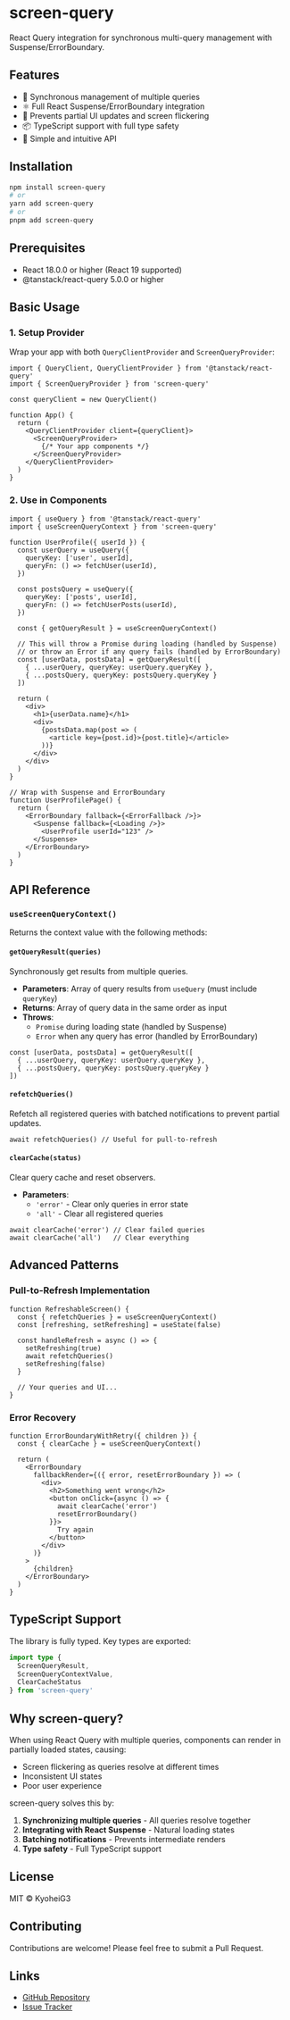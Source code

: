 # screen-query

React Query integration for synchronous multi-query management with Suspense/ErrorBoundary.

## Features

- 🔄 Synchronous management of multiple queries
- ⚛️ Full React Suspense/ErrorBoundary integration
- 🚀 Prevents partial UI updates and screen flickering
- 📦 TypeScript support with full type safety
- 🔧 Simple and intuitive API

## Installation

```bash
npm install screen-query
# or
yarn add screen-query
# or
pnpm add screen-query
```

## Prerequisites

- React 18.0.0 or higher (React 19 supported)
- @tanstack/react-query 5.0.0 or higher

## Basic Usage

### 1. Setup Provider

Wrap your app with both `QueryClientProvider` and `ScreenQueryProvider`:

```tsx
import { QueryClient, QueryClientProvider } from '@tanstack/react-query'
import { ScreenQueryProvider } from 'screen-query'

const queryClient = new QueryClient()

function App() {
  return (
    <QueryClientProvider client={queryClient}>
      <ScreenQueryProvider>
        {/* Your app components */}
      </ScreenQueryProvider>
    </QueryClientProvider>
  )
}
```

### 2. Use in Components

```tsx
import { useQuery } from '@tanstack/react-query'
import { useScreenQueryContext } from 'screen-query'

function UserProfile({ userId }) {
  const userQuery = useQuery({
    queryKey: ['user', userId],
    queryFn: () => fetchUser(userId),
  })

  const postsQuery = useQuery({
    queryKey: ['posts', userId],
    queryFn: () => fetchUserPosts(userId),
  })

  const { getQueryResult } = useScreenQueryContext()

  // This will throw a Promise during loading (handled by Suspense)
  // or throw an Error if any query fails (handled by ErrorBoundary)
  const [userData, postsData] = getQueryResult([
    { ...userQuery, queryKey: userQuery.queryKey },
    { ...postsQuery, queryKey: postsQuery.queryKey }
  ])

  return (
    <div>
      <h1>{userData.name}</h1>
      <div>
        {postsData.map(post => (
          <article key={post.id}>{post.title}</article>
        ))}
      </div>
    </div>
  )
}

// Wrap with Suspense and ErrorBoundary
function UserProfilePage() {
  return (
    <ErrorBoundary fallback={<ErrorFallback />}>
      <Suspense fallback={<Loading />}>
        <UserProfile userId="123" />
      </Suspense>
    </ErrorBoundary>
  )
}
```

## API Reference

### `useScreenQueryContext()`

Returns the context value with the following methods:

#### `getQueryResult(queries)`

Synchronously get results from multiple queries.

- **Parameters**: Array of query results from `useQuery` (must include `queryKey`)
- **Returns**: Array of query data in the same order as input
- **Throws**:
  - `Promise` during loading state (handled by Suspense)
  - `Error` when any query has error (handled by ErrorBoundary)

```tsx
const [userData, postsData] = getQueryResult([
  { ...userQuery, queryKey: userQuery.queryKey },
  { ...postsQuery, queryKey: postsQuery.queryKey }
])
```

#### `refetchQueries()`

Refetch all registered queries with batched notifications to prevent partial updates.

```tsx
await refetchQueries() // Useful for pull-to-refresh
```

#### `clearCache(status)`

Clear query cache and reset observers.

- **Parameters**:
  - `'error'` - Clear only queries in error state
  - `'all'` - Clear all registered queries

```tsx
await clearCache('error') // Clear failed queries
await clearCache('all')   // Clear everything
```

## Advanced Patterns

### Pull-to-Refresh Implementation

```tsx
function RefreshableScreen() {
  const { refetchQueries } = useScreenQueryContext()
  const [refreshing, setRefreshing] = useState(false)

  const handleRefresh = async () => {
    setRefreshing(true)
    await refetchQueries()
    setRefreshing(false)
  }

  // Your queries and UI...
}
```

### Error Recovery

```tsx
function ErrorBoundaryWithRetry({ children }) {
  const { clearCache } = useScreenQueryContext()

  return (
    <ErrorBoundary
      fallbackRender={({ error, resetErrorBoundary }) => (
        <div>
          <h2>Something went wrong</h2>
          <button onClick={async () => {
            await clearCache('error')
            resetErrorBoundary()
          }}>
            Try again
          </button>
        </div>
      )}
    >
      {children}
    </ErrorBoundary>
  )
}
```

## TypeScript Support

The library is fully typed. Key types are exported:

```typescript
import type {
  ScreenQueryResult,
  ScreenQueryContextValue,
  ClearCacheStatus
} from 'screen-query'
```

## Why screen-query?

When using React Query with multiple queries, components can render in partially loaded states, causing:

- Screen flickering as queries resolve at different times
- Inconsistent UI states
- Poor user experience

screen-query solves this by:

1. **Synchronizing multiple queries** - All queries resolve together
2. **Integrating with React Suspense** - Natural loading states
3. **Batching notifications** - Prevents intermediate renders
4. **Type safety** - Full TypeScript support

## License

MIT © KyoheiG3

## Contributing

Contributions are welcome! Please feel free to submit a Pull Request.

## Links

- [GitHub Repository](https://github.com/KyoheiG3/screen-query)
- [Issue Tracker](https://github.com/KyoheiG3/screen-query/issues)